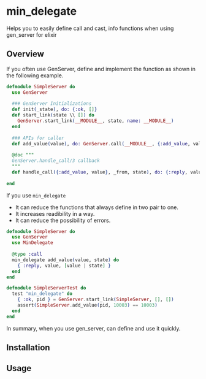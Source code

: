 min_delegate
========
Helps you to easily define call and cast, info functions when using gen_server for elixir

## Overview

If you often use GenServer, define and implement the function as shown in the following example.

```elixir
defmodule SimpleServer do
  use GenServer
  
  ### GenServer Initializations
  def init(_state), do: {:ok, []} 
  def start_link(state \\ []) do
    GenServer.start_link(__MODULE__, state, name: __MODULE__)
  end
  
  ### APIs for caller
  def add_value(value), do: GenServer.call(__MODULE__, {:add_value, value})
  
  @doc """
  GenServer.handle_call/3 callback
  """
  def handle_call({:add_value, value}, _from, state), do: {:reply, value, [value | state]}
  
end
```

If you use `min_delegate`

* It can reduce the functions that always define in two pair to one.
* It increases readibility in a way.
* It can reduce the possibility of errors.

```elixir
defmodule SimpleServer do
  use GenServer
  use MinDelegate
  
  @type :call
  min_delegate add_value(value, state) do
    { :reply, value, [value | state] }
  end
end

defmodule SimpleServerTest do
  test "min_delegate" do
    { :ok, pid } = GenServer.start_link(SimpleServer, [], [])
    assert(SimpleServer.add_value(pid, 10003) == 10003)
  end
end
```

In summary, when you use gen_server, can define and use it quickly.


## Installation

## Usage
